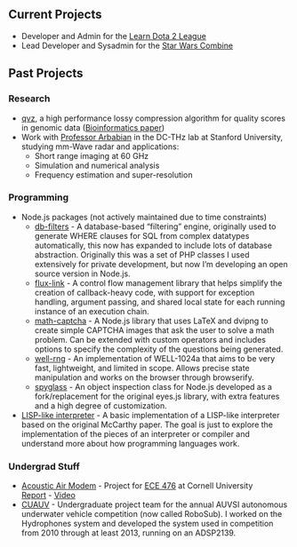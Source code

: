## Current Projects
* Developer and Admin for the [Learn Dota 2 League](http://ld2l.gg)
* Lead Developer and Sysadmin for the [Star Wars Combine](http://www.swcombine.com)

## Past Projects

### Research
* [qvz](https://github.com/mikelhernaez/qvz), a high performance lossy compression algorithm for
  quality scores in genomic data ([Bioinformatics
  paper](http://bioinformatics.oxfordjournals.org/content/early/2015/05/28/bioinformatics.btv330.abstract))
* Work with [Professor Arbabian](http://www.stanford.edu/~arbabian/Home/Welcome.html) in the DC-THz
  lab at Stanford University, studying mm-Wave radar and applications:
	* Short range imaging at 60 GHz
	* Simulation and numerical analysis
	* Frequency estimation and super-resolution

### Programming
* Node.js packages (not actively maintained due to time constraints)
	* [db-filters](https://github.com/gmalysa/db-filters) - A database-based “filtering” engine,
	  originally used to generate WHERE clauses for SQL from complex datatypes automatically, this
	  now has expanded to include lots of database abstraction. Originally this was a set of PHP
	  classes I used extensively for private development, but now I’m developing an open source
	  version in Node.js.
	* [flux-link](https://github.com/gmalysa/flux-link) - A control flow management library that
	  helps simplify the creation of callback-heavy code, with support for exception handling,
	  argument passing, and shared local state for each running instance of an execution chain.
	* [math-captcha](https://github.com/gmalysa/math-captcha) - A Node.js library that uses LaTeX
	  and dvipng to create simple CAPTCHA images that ask the user to solve a math problem. Can be
	  extended with custom operators and includes options to specify the complexity of the questions
	  being generated.
	* [well-rng](https://github.com/gmalysa/well-rng) - An implementation of WELL-1024a that aims to
	  be very fast, lightweight, and limited in scope. Allows precise state manipulation and works
	  on the browser through browserify.
	* [spyglass](https://npmjs.org/package/spyglass) - An object inspection class for Node.js
	  developed as a fork/replacement for the original eyes.js library, with extra features and a
	  high degree of customization.
* [LISP-like interpreter](https://github.com/gmalysa/cs-lisp) - A basic implementation of a
  LISP-like interpreter based on the original McCarthy paper. The goal is just to explore the
  implementation of the pieces of an interpreter or compiler and understand more about how
  programming languages work.

### Undergrad Stuff
* [Acoustic Air Modem](https://github.com/gmalysa/ece4760-acoustic-modem) - Project for [ECE
  476](http://people.ece.cornell.edu/land/courses/ece4760/) at Cornell University  
	[Report](http://people.ece.cornell.edu/land/courses/ece4760/FinalProjects/s2010/gjm76_asr96/gjm76_asr96/index.html)
	\- [Video](http://people.ece.cornell.edu/land/courses/ece4760/FinalProjects/s2010/gjm76_asr96/AcousticModem.MP4)
* [CUAUV](http://www.cuauv.org/) - Undergraduate project team for the annual AUVSI autonomous
  underwater vehicle competition (now called RoboSub). I worked on the Hydrophones system and
  developed the system used in competition from 2010 through at least 2013, running on an ADSP2139.

